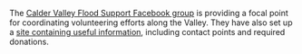 The [Calder Valley Flood Support Facebook group](https://www.facebook.com/groups/cvcsg/)
is providing a focal point for coordinating volunteering efforts along the Valley. They have also set up a
[site containing useful information](http://caldervalleyfloods2015.weebly.com/), including contact points and required donations.
